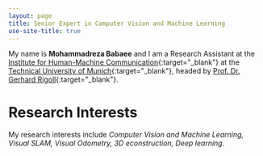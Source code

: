 ```yaml
---
layout: page
title: Senior Expert in Computer Vision and Machine Learning
use-site-title: true
---
```


My name is **Mohammadreza Babaee** and I am a Research Assistant at the [Institute for Human-Machine Communication](https://www.mmk.ei.tum.de/en/home/){:target="_blank"} at the [Technical University of Munich](http://www.tum.de/){:target="_blank"}, headed by [Prof. Dr. Gerhard Rigoll](https://vision.in.tum.de/members/cremers){:target="_blank"}.

# Research Interests
My research interests include *Computer Vision and Machine Learning, Visual SLAM, Visual Odometry, 3D econstruction, Deep learning*. 
